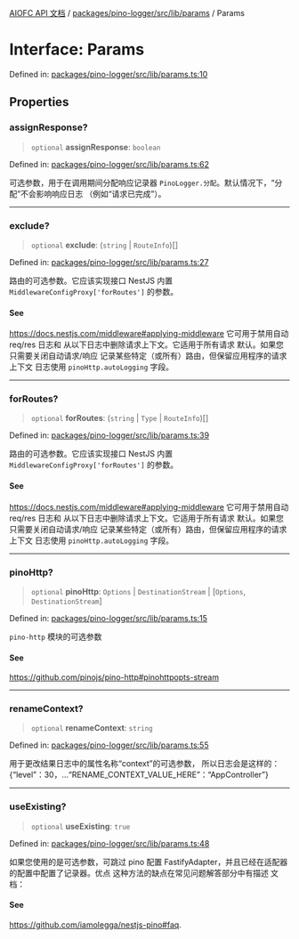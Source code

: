 [AIOFC API 文档](../../../../../../index.md) / [packages/pino-logger/src/lib/params](../index.md) / Params

# Interface: Params

Defined in: [packages/pino-logger/src/lib/params.ts:10](https://github.com/aiofc-nx/aiofc-nx-20250117/blob/67a7c164367a9389d2ffea309275a0822750a8a2/packages/pino-logger/src/lib/params.ts#L10)

## Properties

### assignResponse?

> `optional` **assignResponse**: `boolean`

Defined in: [packages/pino-logger/src/lib/params.ts:62](https://github.com/aiofc-nx/aiofc-nx-20250117/blob/67a7c164367a9389d2ffea309275a0822750a8a2/packages/pino-logger/src/lib/params.ts#L62)

可选参数，用于在调用期间分配响应记录器
`PinoLogger.分配`。默认情况下，“分配”不会影响响应日志
（例如“请求已完成”）。

***

### exclude?

> `optional` **exclude**: (`string` \| `RouteInfo`)[]

Defined in: [packages/pino-logger/src/lib/params.ts:27](https://github.com/aiofc-nx/aiofc-nx-20250117/blob/67a7c164367a9389d2ffea309275a0822750a8a2/packages/pino-logger/src/lib/params.ts#L27)

路由的可选参数。它应该实现接口
NestJS 内置 `MiddlewareConfigProxy['forRoutes']` 的参数。

#### See

https://docs.nestjs.com/middleware#applying-middleware
它可用于禁用自动 req/res 日志和
从以下日志中删除请求上下文。它适用于所有请求
默认。如果您只需要关闭自动请求/响应
记录某些特定（或所有）路由，但保留应用程序的请求上下文
日志使用 `pinoHttp.autoLogging` 字段。

***

### forRoutes?

> `optional` **forRoutes**: (`string` \| `Type` \| `RouteInfo`)[]

Defined in: [packages/pino-logger/src/lib/params.ts:39](https://github.com/aiofc-nx/aiofc-nx-20250117/blob/67a7c164367a9389d2ffea309275a0822750a8a2/packages/pino-logger/src/lib/params.ts#L39)

路由的可选参数。它应该实现接口
NestJS 内置 `MiddlewareConfigProxy['forRoutes']` 的参数。

#### See

https://docs.nestjs.com/middleware#applying-middleware
它可用于禁用自动 req/res 日志和
从以下日志中删除请求上下文。它适用于所有请求
默认。如果您只需要关闭自动请求/响应
记录某些特定（或所有）路由，但保留应用程序的请求上下文
日志使用 `pinoHttp.autoLogging` 字段。

***

### pinoHttp?

> `optional` **pinoHttp**: `Options` \| `DestinationStream` \| \[`Options`, `DestinationStream`\]

Defined in: [packages/pino-logger/src/lib/params.ts:15](https://github.com/aiofc-nx/aiofc-nx-20250117/blob/67a7c164367a9389d2ffea309275a0822750a8a2/packages/pino-logger/src/lib/params.ts#L15)

`pino-http` 模块的可选参数

#### See

https://github.com/pinojs/pino-http#pinohttpopts-stream

***

### renameContext?

> `optional` **renameContext**: `string`

Defined in: [packages/pino-logger/src/lib/params.ts:55](https://github.com/aiofc-nx/aiofc-nx-20250117/blob/67a7c164367a9389d2ffea309275a0822750a8a2/packages/pino-logger/src/lib/params.ts#L55)

用于更改结果日志中的属性名称“context”的可选参数，
所以日志会是这样的：
{“level”：30，...“RENAME_CONTEXT_VALUE_HERE”：“AppController”}

***

### useExisting?

> `optional` **useExisting**: `true`

Defined in: [packages/pino-logger/src/lib/params.ts:48](https://github.com/aiofc-nx/aiofc-nx-20250117/blob/67a7c164367a9389d2ffea309275a0822750a8a2/packages/pino-logger/src/lib/params.ts#L48)

如果您使用的是可选参数，可跳过 pino 配置
FastifyAdapter，并且已经在适配器的配置中配置了记录器。优点
这种方法的缺点在常见问题解答部分中有描述
文档：

#### See

https://github.com/iamolegga/nestjs-pino#faq.
